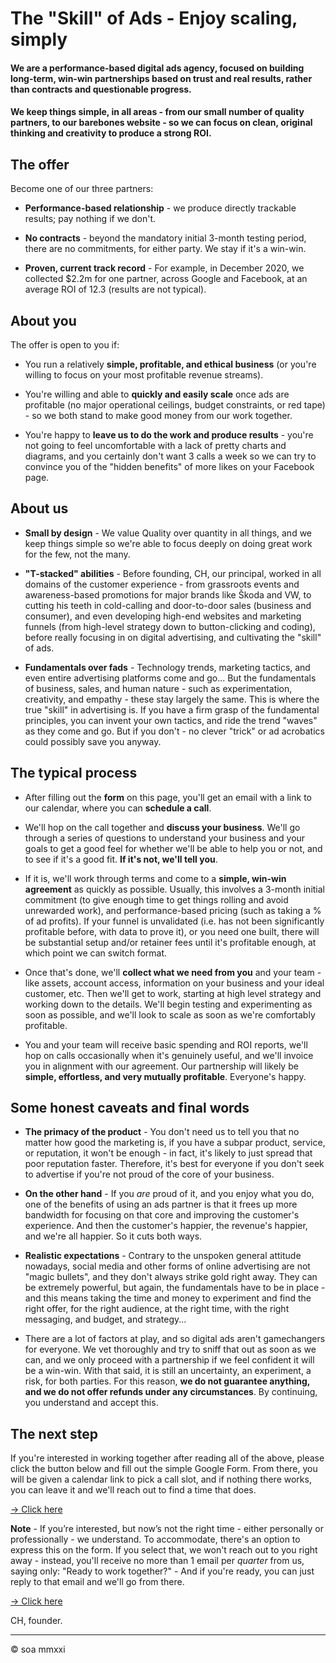 # The "Skill" of Ads - Enjoy scaling, simply

#### We are a performance-based digital ads agency, focused on building long-term, win-win partnerships based on trust and real results, rather than contracts and questionable progress.

#### We keep things simple, in all areas - from our small number of quality partners, to our barebones website - so we can focus on clean, original thinking and creativity to produce a strong ROI.

## The offer

Become one of our three partners:

- **Performance-based relationship** - we produce directly trackable results; pay nothing if we don't.

- **No contracts** - beyond the mandatory initial 3-month testing period, there are no commitments, for either party. We stay if it's a win-win.

- **Proven, current track record** - For example, in December 2020, we collected $2.2m for one partner, across Google and Facebook, at an average ROI of 12.3 (results are not typical).


## About you

The offer is open to you if:

- You run a relatively **simple, profitable, and ethical business** (or you're willing to focus on your most profitable revenue streams).

- You're willing and able to **quickly and easily scale** once ads are profitable (no major operational ceilings, budget constraints, or red tape) - so we both stand to make good money from our work together.

- You're happy to **leave us to do the work and produce results** - you're not going to feel uncomfortable with a lack of pretty charts and diagrams, and you certainly don't want 3 calls a week so we can try to convince you of the "hidden benefits" of more likes on your Facebook page.


## About us

- **Small by design** - We value Quality over quantity in all things, and we keep things simple so we're able to focus deeply on doing great work for the few, not the many.

- **"T-stacked" abilities** - Before founding, CH, our principal, worked in all domains of the customer experience - from grassroots events and awareness-based promotions for major brands like Škoda and VW, to cutting his teeth in cold-calling and door-to-door sales (business and consumer), and even developing high-end websites and marketing funnels (from high-level strategy down to button-clicking and coding), before really focusing in on digital advertising, and cultivating the "skill" of ads.

- **Fundamentals over fads** - Technology trends, marketing tactics, and even entire advertising platforms come and go... But the fundamentals of business, sales, and human nature - such as experimentation, creativity, and empathy - these stay largely the same. This is where the true "skill" in advertising is. If you have a firm grasp of the fundamental principles, you can invent your own tactics, and ride the trend "waves" as they come and go. But if you don't - no clever "trick" or ad acrobatics could possibly save you anyway.


## The typical process

- After filling out the **form** on this page, you'll get an email with a link to our calendar, where you can **schedule a call**.

- We'll hop on the call together and **discuss your business**. We'll go through a series of questions to understand your business and your goals to get a good feel for whether we'll be able to help you or not, and to see if it's a good fit. **If it's not, we'll tell you**.

- If it is, we'll work through terms and come to a **simple, win-win agreement** as quickly as possible. Usually, this involves a 3-month initial commitment (to give enough time to get things rolling and avoid unrewarded work), and performance-based pricing (such as taking a % of ad profits). If your funnel is unvalidated (i.e. has not been significantly profitable before, with data to prove it), or you need one built, there will be substantial setup and/or retainer fees until it's profitable enough, at which point we can switch format.

- Once that's done, we'll **collect what we need from you** and your team - like assets, account access, information on your business and your ideal customer, etc. Then we'll get to work, starting at high level strategy and working down to the details. We'll begin testing and experimenting as soon as possible, and we'll look to scale as soon as we're comfortably profitable.

- You and your team will receive basic spending and ROI reports, we'll hop on calls occasionally when it's genuinely useful, and we'll invoice you in alignment with our agreement. Our partnership will likely be **simple, effortless, and very mutually profitable**. Everyone's happy.



## Some honest caveats and final words

- **The primacy of the product** - You don't need us to tell you that no matter how good the marketing is, if you have a subpar product, service, or reputation, it won't be enough - in fact, it's likely to just spread that poor reputation faster. Therefore, it's best for everyone if you don't seek to advertise if you're not proud of the core of your business.

- **On the other hand** - If you _are_ proud of it, and you enjoy what you do, one of the benefits of using an ads partner is that it frees up more bandwidth for focusing on that core and improving the customer's experience. And then the customer's happier, the revenue's happier, and we're all happier. So it cuts both ways.

- **Realistic expectations** - Contrary to the unspoken general attitude nowadays, social media and other forms of online advertising are not "magic bullets", and they don't always strike gold right away. They can be extremely powerful, but again, the fundamentals have to be in place - and this means taking the time and money to experiment and find the right offer, for the right audience, at the right time, with the right messaging, and budget, and strategy...

- There are a lot of factors at play, and so digital ads aren't gamechangers for everyone. We vet thoroughly and try to sniff that out as soon as we can, and we only proceed with a partnership if we feel confident it will be a win-win. With that said, it is still an uncertainty, an experiment, a risk, for both parties. For this reason, **we do not guarantee anything, and we do not offer refunds under any circumstances**. By continuing, you understand and accept this.



## The next step

If you're interested in working together after reading all of the above, please click the button below and fill out the simple Google Form. From there, you will be given a calendar link to pick a call slot, and if nothing there works, you can leave it and we'll reach out to find a time that does.

[-> Click here](https://www.skillofads.com/survey)

**Note** - If you’re interested, but now’s not the right time - either personally or professionally - we understand. To accommodate, there's an option to express this on the form. If you select that, we won't reach out to you right away - instead, you'll receive no more than 1 email per _quarter_ from us, saying only: "Ready to work together?" - And if you're ready, you can just reply to that email and we'll go from there.

[-> Click here](https://www.skillofads.com/survey)

CH, founder.



******

© soa mmxxi

